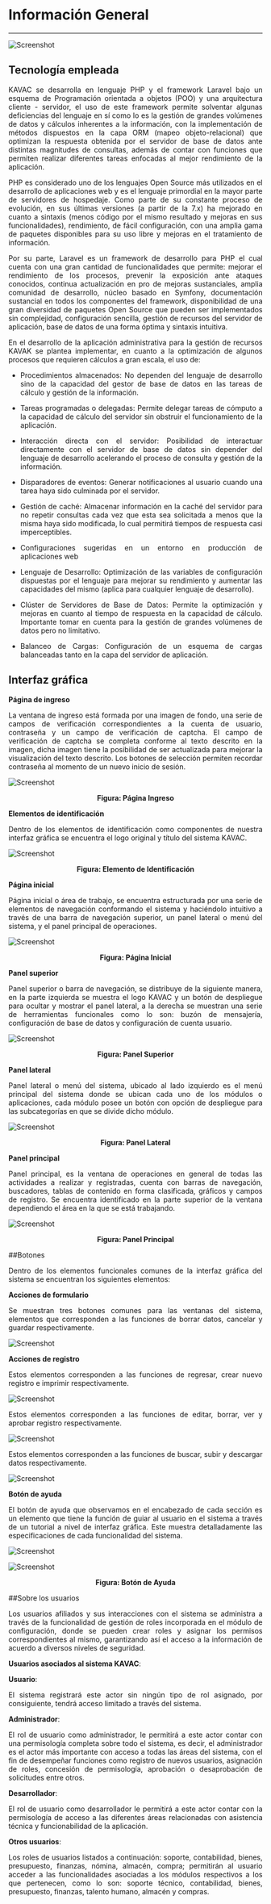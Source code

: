 # Información General
*********************
<div style="text-align: justify;">

![Screenshot](img/laravel.png)

## Tecnología empleada

KAVAC se desarrolla en lenguaje PHP y el framework Laravel bajo un esquema de Programación orientada a objetos (POO) y una arquitectura cliente - servidor, el uso de este framework permite solventar algunas deficiencias del lenguaje en sí como lo es la gestión de grandes volúmenes de datos y cálculos inherentes a la información, con la implementación de métodos dispuestos en la capa ORM (mapeo objeto-relacional) que optimizan la respuesta obtenida por el servidor de base de datos ante distintas magnitudes de consultas, además de contar con funciones que permiten realizar diferentes tareas enfocadas al mejor rendimiento de la aplicación.

PHP es considerado uno de los lenguajes Open Source más utilizados en el desarrollo de aplicaciones web y es el lenguaje primordial en la mayor parte de servidores de hospedaje. Como parte de su constante proceso de evolución, en sus últimas versiones (a partir de la 7.x) ha mejorado en cuanto a sintaxis (menos código por el mismo resultado y mejoras en sus funcionalidades), rendimiento, de fácil configuración, con una amplia gama de paquetes disponibles para su uso libre y mejoras en el tratamiento de información.

Por su parte, Laravel es un framework de desarrollo para PHP el cual cuenta con una gran cantidad de funcionalidades que permite: mejorar el rendimiento de los procesos, prevenir la exposición ante ataques conocidos, continua actualización en pro de mejoras sustanciales, amplia comunidad de desarrollo, núcleo basado en Symfony, documentación sustancial en todos los componentes del framework, disponibilidad de una gran diversidad de paquetes Open Source que pueden ser implementados sin complejidad, configuración sencilla, gestión de recursos del servidor de aplicación,  base de datos de una forma óptima y sintaxis intuitiva.

En el desarrollo de la aplicación administrativa para la gestión de recursos KAVAK se plantea implementar, en cuanto a la optimización de algunos procesos que requieren cálculos a gran escala, el uso de:

  
   - Procedimientos almacenados: No dependen del lenguaje de desarrollo sino de la capacidad del gestor de base de datos en las tareas de cálculo y gestión de la información.

   - Tareas programadas o delegadas: Permite delegar tareas de cómputo a la capacidad de cálculo del servidor sin obstruir el funcionamiento de la aplicación. 

   - Interacción directa con el servidor: Posibilidad de interactuar directamente con el servidor de base de datos sin depender del lenguaje de desarrollo acelerando el proceso de consulta y gestión de la información.
    
   - Disparadores de eventos: Generar notificaciones al usuario cuando una tarea haya sido culminada por el servidor.
   
   - Gestión de caché: Almacenar información en la caché del servidor para no repetir consultas cada vez que esta sea solicitada a menos que la misma haya sido modificada, lo cual permitirá tiempos de respuesta casi imperceptibles.
   
   - Configuraciones sugeridas en un entorno en producción de aplicaciones web
 
   - Lenguaje de Desarrollo: Optimización de las variables de configuración dispuestas por el lenguaje para mejorar su rendimiento y aumentar las capacidades del mismo (aplica para cualquier lenguaje de desarrollo).
   
   - Clúster de Servidores de Base de Datos: Permite la optimización y mejoras en cuanto al tiempo de respuesta en la capacidad de cálculo. Importante tomar en cuenta para la gestión de grandes volúmenes de datos pero no limitativo.
   
   - Balanceo de Cargas: Configuración de un esquema de cargas balanceadas tanto en la capa del servidor de aplicación.


## Interfaz gráfica

**Página de ingreso**
   
La ventana de ingreso está formada por una imagen de fondo, una serie de campos de verificación correspondientes a la cuenta de usuario, contraseña y un campo de verificación de captcha. El campo de verificación de captcha se completa conforme al texto descrito en la imagen, dicha imagen tiene la posibilidad de ser actualizada para mejorar la visualización del texto descrito. Los botones de selección permiten recordar contraseña al momento de un nuevo inicio de sesión.

![Screenshot](img/pagina-ingreso.png)
<div style="text-align: center;font-weight: bold">Figura: Página Ingreso</div>

**Elementos de identificación**

   Dentro de los elementos de identificación como componentes de nuestra interfaz gráfica se encuentra el logo original y título del sistema KAVAC.

![Screenshot](img/interfaz-logo.png)
<div style="text-align: center;font-weight: bold">Figura: Elemento de Identificación</div>

**Página inicial**

   Página inicial o área de trabajo, se encuentra estructurada por una serie de elementos de navegación conformando el sistema y haciéndolo intuitivo a través de una barra de navegación superior, un panel lateral o menú del sistema, y el panel principal de operaciones.

![Screenshot](img/pagina-principal.png)
<div style="text-align: center;font-weight: bold">Figura: Página Inicial</div>

**Panel superior**

   Panel superior o barra de navegación, se distribuye de la siguiente manera, en la parte izquierda se muestra el logo KAVAC y un botón de despliegue para ocultar y mostrar el panel lateral, a la derecha se muestran una serie de herramientas funcionales como lo son: buzón de mensajería, <!-- selector de idioma --> configuración de base de datos y configuración de cuenta usuario.

![Screenshot](img/panel-superior.png)
<div style="text-align: center;font-weight: bold">Figura: Panel Superior</div>

**Panel lateral**

   Panel lateral o menú del sistema, ubicado al lado izquierdo es el menú principal del sistema donde se ubican cada uno de los módulos o aplicaciones, cada módulo posee un botón con opción de despliegue para las subcategorías en que se divide dicho módulo.

![Screenshot](img/panel-kavac.png)
<div style="text-align: center;font-weight: bold">Figura: Panel Lateral</div>

**Panel principal**

   Panel principal, es la ventana de operaciones en general de todas las actividades a realizar y registradas, cuenta con barras de navegación, buscadores, tablas de contenido en forma clasificada, gráficos y campos de registro. Se encuentra identificado en la parte superior de la ventana dependiendo el área en la que se está trabajando. 

![Screenshot](img/panel-principal.png)
<div style="text-align: center;font-weight: bold">Figura: Panel Principal</div>

##Botones

   Dentro de los elementos funcionales comunes de la interfaz gráfica del sistema se encuentran los siguientes elementos:

**Acciones de formulario**

   Se muestran tres botones comunes para las ventanas del sistema, elementos que corresponden a las funciones de borrar datos, cancelar y guardar respectivamente.

![Screenshot](img/botones-comunesdos.png)

**Acciones de registro**

   Estos elementos corresponden a las funciones de regresar, crear nuevo registro e imprimir respectivamente.

![Screenshot](img/acciones_registro-1.png)
   
   Estos elementos corresponden a las funciones de editar, borrar, ver y aprobar registro respectivamente.

![Screenshot](img/acciones_registro-2.png)

   Estos elementos corresponden a las funciones de buscar, subir y descargar datos respectivamente.

![Screenshot](img/acciones_registro-3.png)

**Botón de ayuda**

El botón de ayuda que observamos en el encabezado de cada sección es un elemento que tiene la función de guiar al usuario en el sistema a través de un tutorial a nivel de interfaz gráfica. Este muestra detalladamente las especificaciones de cada funcionalidad del sistema. 

![Screenshot](img/boton-ayuda.png)

![Screenshot](img/tutorial-ayuda.png)
<div style="text-align: center;font-weight: bold">Figura: Botón de Ayuda</div>

##Sobre los usuarios


Los usuarios afiliados y sus interacciones con el sistema se administra a través de la funcionalidad de gestión de roles incorporada en el módulo de configuración, donde  se pueden crear roles y asignar los permisos correspondientes al mismo, garantizando así el acceso a la información de acuerdo a diversos niveles de seguridad. 


**Usuarios asociados al sistema KAVAC**:

**Usuario**:

El sistema registrará este actor sin ningún tipo de rol asignado, por consiguiente, tendrá acceso limitado a través del sistema.


**Administrador**:

El rol de usuario como administrador, le permitirá a este actor contar con una permisología completa sobre todo el sistema, es decir, el administrador es el actor más importante con acceso a todas las áreas del sistema, con el fin de desempeñar funciones como registro de nuevos usuarios, asignación de roles, concesión de permisología, aprobación o desaprobación de solicitudes entre otros.


**Desarrollador**:

El rol de usuario como desarrollador le permitirá a este actor contar con la permisología de acceso a las diferentes áreas relacionadas con asistencia técnica y funcionabilidad de la aplicación.


**Otros usuarios**:

Los roles de usuarios listados a continuación: soporte, contabilidad, bienes, presupuesto, finanzas, nómina, almacén, compra; permitirán al usuario acceder a las funcionalidades asociadas a los módulos respectivos a los que pertenecen, como lo son: soporte técnico, contabilidad, bienes, presupuesto, finanzas, talento humano, almacén y compras. 


</div>




















